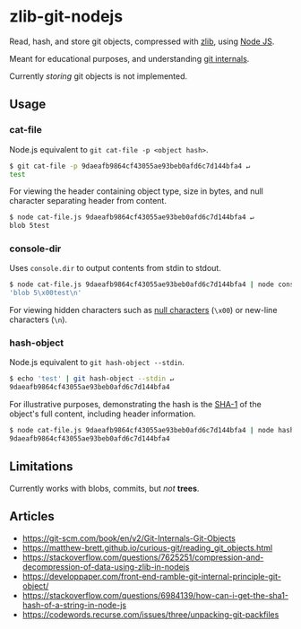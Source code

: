 # zlib-git-nodejs
Read, hash, and store git objects, compressed with [zlib](https://en.wikipedia.org/wiki/Zlib), using [Node JS](https://nodejs.org/en/).

Meant for educational purposes, and understanding [git internals](https://git-scm.com/book/en/v2/Git-Internals-Plumbing-and-Porcelain).

Currently *storing* git objects is not implemented.

## Usage

### cat-file
Node.js equivalent to `git cat-file -p <object hash>`.

```bash
$ git cat-file -p 9daeafb9864cf43055ae93beb0afd6c7d144bfa4 ↵
test
```

For viewing the header containing object type, size in bytes, and null character separating header from content.
```bash
$ node cat-file.js 9daeafb9864cf43055ae93beb0afd6c7d144bfa4 ↵
blob 5test
```

### console-dir
Uses `console.dir` to output contents from stdin to stdout.

```bash
$ node cat-file.js 9daeafb9864cf43055ae93beb0afd6c7d144bfa4 | node console-dir.js ↵
'blob 5\x00test\n'
```

For viewing hidden characters such as [null characters](https://en.wikipedia.org/wiki/Null_character) (`\x00`) or new-line characters (`\n`).

### hash-object
Node.js equivalent to `git hash-object --stdin`.

```bash
$ echo 'test' | git hash-object --stdin ↵
9daeafb9864cf43055ae93beb0afd6c7d144bfa4
```

For illustrative purposes, demonstrating the hash is the [SHA-1](https://en.wikipedia.org/wiki/SHA-1) of the object's full content, including header information.
```bash
$ node cat-file.js 9daeafb9864cf43055ae93beb0afd6c7d144bfa4 | node hash-object.js ↵
9daeafb9864cf43055ae93beb0afd6c7d144bfa4
```

## Limitations
Currently works with blobs, commits, but *not* **trees**.

## Articles

* https://git-scm.com/book/en/v2/Git-Internals-Git-Objects
* https://matthew-brett.github.io/curious-git/reading_git_objects.html
* https://stackoverflow.com/questions/7625251/compression-and-decompression-of-data-using-zlib-in-nodejs
* https://developpaper.com/front-end-ramble-git-internal-principle-git-object/
* https://stackoverflow.com/questions/6984139/how-can-i-get-the-sha1-hash-of-a-string-in-node-js
* https://codewords.recurse.com/issues/three/unpacking-git-packfiles
